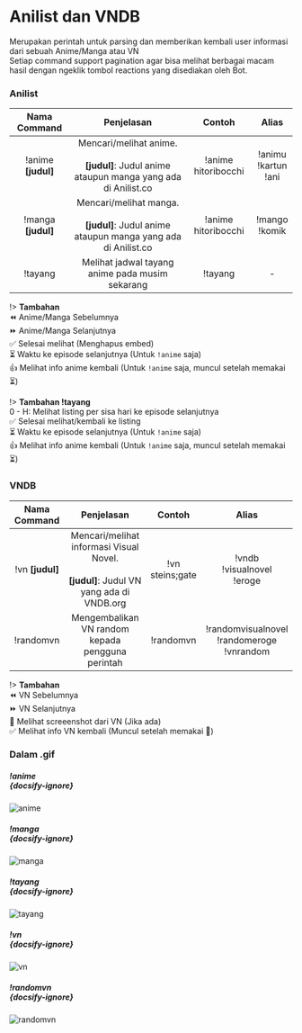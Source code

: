 # Anilist dan VNDB

Merupakan perintah untuk parsing dan memberikan kembali user informasi dari sebuah Anime/Manga atau VN<br>
Setiap command support pagination agar bisa melihat berbagai macam hasil dengan ngeklik tombol reactions yang disediakan oleh Bot.

### Anilist
| Nama Command | Penjelasan |  Contoh  | Alias |
|:------------:|:----------:|:--------:|:-----:|
| !anime **[judul]** | Mencari/melihat anime.<br><br>**[judul]**: Judul anime ataupun manga yang ada di Anilist.co | !anime hitoribocchi | !animu<br>!kartun<br>!ani |
| !manga **[judul]** | Mencari/melihat manga.<br><br>**[judul]**: Judul anime ataupun manga yang ada di Anilist.co | !anime hitoribocchi | !mango<br>!komik |
| !tayang | Melihat jadwal tayang anime pada musim sekarang | !tayang | - |


!> **Tambahan**<br>
:rewind: Anime/Manga Sebelumnya<br>
:fast_forward: Anime/Manga Selanjutnya<br>
:white_check_mark: Selesai melihat (Menghapus embed)<br>
:hourglass_flowing_sand: Waktu ke episode selanjutnya (Untuk `!anime` saja)<br>
:thumbsup: Melihat info anime kembali (Untuk `!anime` saja, muncul setelah memakai :hourglass_flowing_sand:)

!> **Tambahan !tayang**<br>
0 - H: Melihat listing per sisa hari ke episode selanjutnya<br>
:white_check_mark: Selesai melihat/kembali ke listing<br>
:hourglass_flowing_sand: Waktu ke episode selanjutnya (Untuk `!anime` saja)<br>
:thumbsup: Melihat info anime kembali (Untuk `!anime` saja, muncul setelah memakai :hourglass_flowing_sand:)

### VNDB

| Nama Command | Penjelasan |  Contoh  | Alias |
|:------------:|:----------:|:--------:|:-----:|
| !vn **[judul]** | Mencari/melihat informasi Visual Novel.<br><br>**[judul]**: Judul VN yang ada di VNDB.org | !vn steins;gate | !vndb<br>!visualnovel<br>!eroge |
| !randomvn | Mengembalikan VN random kepada pengguna perintah | !randomvn | !randomvisualnovel<br>!randomeroge<br>!vnrandom |

!> **Tambahan**<br>
:rewind: VN Sebelumnya<br>
:fast_forward: VN Selanjutnya<br>
📸 Melihat screeenshot dari VN (Jika ada)<br>
:white_check_mark: Melihat info VN kembali (Muncul setelah memakai 📸)

### Dalam .gif

##### !anime<br> {docsify-ignore}
![anime](http://p.ihateani.me/mP9tzqh0.gif)

##### !manga<br> {docsify-ignore}
![manga](http://p.ihateani.me/cIJnG4TQ.gif)

##### !tayang<br> {docsify-ignore}
![tayang](https://p.ihateani.me/Yv2xxAwC.gif)

##### !vn<br> {docsify-ignore}
![vn](https://p.ihateani.me/f6773QQ0.gif)

##### !randomvn<br> {docsify-ignore}
![randomvn](https://p.ihateani.me/zr75bYGR.gif)